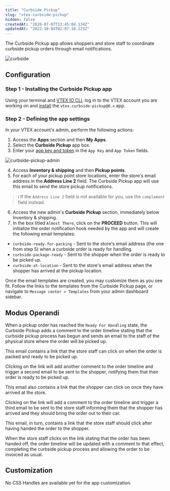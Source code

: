 ```yaml
---
title: "Curbside Pickup"
slug: "vtex-curbside-pickup"
hidden: false
createdAt: "2020-07-07T13:45:04.134Z"
updatedAt: "2022-10-04T02:07:18.225Z"
---
```


The Curbside Pickup app allows shoppers and store staff to coordinate curbside pickup orders through email notifications.

![curbside](https://cdn.jsdelivr.net/gh/vtexdocs/dev-portal-content@main/images/vtex-curbside-pickup-0.png)

## Configuration

### Step 1 - Installing the Curbside Pickup app

Using your terminal and [VTEX IO CLI](https://developers.vtex.com/docs/guides/vtex-io-documentation-vtex-io-cli-command-reference), log in to the VTEX account you are working on and [install](https://developers.vtex.com/docs/guides/vtex-io-documentation-installing-an-app) the `vtex.curbside-pickup@0.x` app.

### Step 2 - Defining the app settings

In your VTEX account's admin, perform the following actions:

1. Access the **Apps** section and then **My Apps**.
2. Select the **Curbside Pickup** app box.
3. Enter your [app key and token](https://developers.vtex.com/docs/guides/getting-started-authentication#creating-the-appkey-and-apptoken) in the `App Key` and `App Token` fields.

![curbside-pickup-admin](https://cdn.jsdelivr.net/gh/vtexdocs/dev-portal-content@main/images/vtex-curbside-pickup-1.png)

4. Access **Inventory & shipping** and then **Pickup points**.
5. For each of your pickup point store locations, enter the store's email address in the **Address Line 2** field. The Curbside Pickup app will use this email to send the store pickup notifications.

> ℹ️ If the `Address Line 2` field is not available for you, use the `complement` field instead.

6. Access the new admin's **Curbside Pickup** section, immediately below Inventory & shipping.
7. In the box titled `Almost There`, click on the **PROCEED** button. This will initialize the order notification hook needed by the app and will create the following email templates:

- `curbside-ready-for-packing` - Sent to the store's email address (the one from step 5) when a curbside order is ready for handling.
- `curbside-package-ready` - Sent to the shopper when the order is ready to be picked up.
- `curbside-at-location` - Sent to the store's email address when the shopper has arrived at the pickup location.

Once the email templates are created, you may customize them as you see fit. Follow the links to the templates from the Curbside Pickup page, or navigate to `Message center > Templates` from your admin dashboard sidebar.
  
## Modus Operandi

When a pickup order has reached the `Ready For Handling` state, the Curbside Pickup adds a comment to the order timeline stating that the curbside pickup process has begun and sends an email to the staff of the physical store where the order will be picked up.

This email contains a link that the store staff can click on when the order is packed and ready to be picked up.

Clicking on the link will add another comment to the order timeline and trigger a second email to be sent to the shopper, notifying them that their order is ready to be picked up.

This email also contains a link that the shopper can click on once they have arrived at the store.

Clicking on the link will add a comment to the order timeline and trigger a third email to be sent to the store staff informing them that the shopper has arrived and they should bring the order out to their car.

This email, in turn, contains a link that the store staff should click after having handed the order to the shopper.

When the store staff clicks on the link stating that the order has been handed off, the order timeline will be updated with a comment to that effect, completing the curbside pickup process and allowing the order to be invoiced as usual.

## Customization

No CSS Handles are available yet for the app customization.
